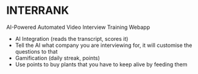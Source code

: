 # INTERRANK

AI-Powered Automated Video Interview Training Webapp

- AI Integration (reads the transcript, scores it)
- Tell the AI what company you are interviewing for, it will customise the questions to that
- Gamification (daily streak, points)
- Use points to buy plants that you have to keep alive by feeding them